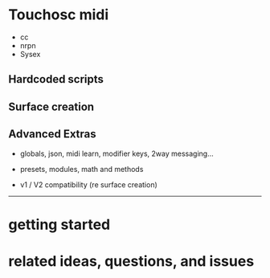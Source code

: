 # Touchosc midi

- cc
- nrpn
- Sysex

## Hardcoded scripts 

## Surface creation 

## Advanced Extras 

- globals, json, midi learn, modifier keys, 2way messaging...

- presets, modules, math and methods

- v1 / V2 compatibility (re surface creation)

---


# getting started 

# related ideas, questions, and issues


